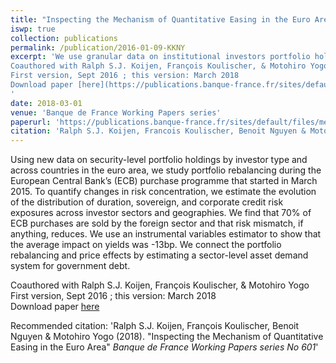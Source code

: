 ```yaml
---
title: "Inspecting the Mechanism of Quantitative Easing in the Euro Area (*R&R in JFE*)"
iswp: true
collection: publications
permalink: /publication/2016-01-09-KKNY
excerpt: 'We use granular data on institutional investors portfolio holdings to asses the rebalancing channel at play in response to the ECB asset purchase program.  
Coauthored with Ralph S.J. Koijen, François Koulischer, & Motohiro Yogo  
First version, Sept 2016 ; this version: March 2018  
Download paper [here](https://publications.banque-france.fr/sites/default/files/medias/documents/wp601.pdf)
'
date: 2018-03-01
venue: 'Banque de France Working Papers series'
paperurl: 'https://publications.banque-france.fr/sites/default/files/medias/documents/wp601.pdf'
citation: 'Ralph S.J. Koijen, Francois Koulischer, Benoit Nguyen & Motohiro Yogo (2018). &quot;Inspecting the Mechanism of Quantitative Easing in the Euro Area&quot; <i> Banque de France Working Papers series No 601</i>'
---
```


Using new data on security-level portfolio holdings by investor type and across countries in
the euro area, we study portfolio rebalancing during the European Central Bank’s (ECB)
purchase programme that started in March 2015. To quantify changes in risk
concentration, we estimate the evolution of the distribution of duration, sovereign, and
corporate credit risk exposures across investor sectors and geographies. We find that 70%
of ECB purchases are sold by the foreign sector and that risk mismatch, if anything,
reduces. We use an instrumental variables estimator to show that the average impact on
yields was -13bp. We connect the portfolio rebalancing and price effects by estimating a
sector-level asset demand system for government debt.

Coauthored with Ralph S.J. Koijen, François Koulischer, & Motohiro Yogo  
First version, Sept 2016 ; this version: March 2018  
Download paper [here](https://publications.banque-france.fr/sites/default/files/medias/documents/wp601.pdf)

Recommended citation: 'Ralph S.J. Koijen, François Koulischer, Benoit Nguyen & Motohiro Yogo (2018). &quot;Inspecting the Mechanism of Quantitative Easing in the Euro Area&quot; <i> Banque de France Working Papers series No 601</i>'
